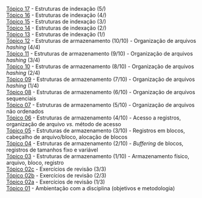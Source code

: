 [Tópico 17](./topico-17.md) - Estruturas de indexação (5/)<br>
[Tópico 16](./topico-16.md) - Estruturas de indexação (4/)<br>
[Tópico 15](./topico-15.md) - Estruturas de indexação (3/)<br>
[Tópico 14](./topico-14.md) - Estruturas de indexação (2/)<br>
[Tópico 13](./topico-13.md) - Estruturas de indexação (1/)<br>
[Tópico 12](./topico-12.md) - Estruturas de armazenamento (10/10) - Organização de arquivos _hashing_ (4/4)<br>
[Tópico 11](./topico-11.md) - Estruturas de armazenamento (9/10) - Organização de arquivos _hashing_ (3/4)<br>
[Tópico 10](./topico-10.md) - Estruturas de armazenamento (8/10) - Organização de arquivos _hashing_ (2/4)<br>
[Tópico 09](./topico-09.md) - Estruturas de armazenamento (7/10) - Organização de arquivos _hashing_ (1/4)<br>
[Tópico 08](./topico-08.md) - Estruturas de armazenamento (6/10) - Organização de arquivos sequenciais<br>
[Tópico 07](./topico-07.md) - Estruturas de armazenamento (5/10) - Organização de arquivos não ordenados<br>
[Tópico 06](./topico-06.md) - Estruturas de armazenamento (4/10) - Acesso a registros, organização de arquivo _vs._ método de acesso<br>
[Tópico 05](./topico-05.md) - Estruturas de armazenamento (3/10) - Registros em blocos, cabeçalho de arquivo/bloco, alocação de blocos<br>
[Tópico 04](./topico-04.md) - Estruturas de armazenamento (2/10) - _Buffering_ de blocos, registros de tamanhos fixo e variável<br>
[Tópico 03](./topico-03.md) - Estruturas de armazenamento (1/10) - Armazenamento físico, arquivo, bloco, registro<br>
[Tópico 02c](./topico-02c.md) - Exercícios de revisão (3/3)<br>
[Tópico 02b](./topico-02b.md) - Exercícios de revisão (2/3)<br>
[Tópico 02a](./topico-02a.md) - Exercícios de revisão (1/3)<br>
[Tópico 01](./topico-01.md) - Ambientação com a disciplina (objetivos e metodologia)<br>
